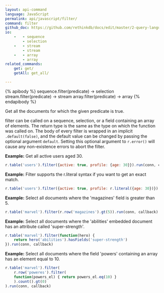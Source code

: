 ```yaml
---
layout: api-command 
language: JavaScript
permalink: api/javascript/filter/
command: filter
github_doc: https://github.com/rethinkdb/docs/edit/master/2-query-language/api/javascript/selecting-data/filter.md
io:
    -   - sequence
        - selection 
    -   - stream
        - stream
    -   - array
        - array
related_commands:
    get: get/
    getAll: get_all/

---
```


{% apibody %}
sequence.filter(predicate) → selection
stream.filter(predicate) → stream
array.filter(predicate) → array
{% endapibody %}

Get all the documents for which the given predicate is true.

filter can be called on a sequence, selection, or a field containing an array of
elements. The return type is the same as the type on which the function was called on.
The body of every filter is wrapped in an implicit `.default(false)`, and the default
value can be changed by passing the optional argument `default`. Setting this optional
argument to `r.error()` will cause any non-existence errors to abort the filter.

__Example:__ Get all active users aged 30.

```js
r.table('users').filter({active: true, profile: {age: 30}}).run(conn, callback)
```

__Example:__ Filter supports the r.literal syntax if you want to get an exact match.

```js
r.table('users').filter({active: true, profile: r.literal({age: 30})}).run(conn, callback)
```

__Example:__ Select all documents where the 'magazines' field is greater than 5.

```js
r.table('marvel').filter(r.row('magazines').gt(5)).run(conn, callback)
```

__Example:__ Select all documents where the 'abilities' embedded document has an
attribute called 'super-strength'.

```js
r.table('marvel').filter(function(hero) {
    return hero('abilities').hasFields('super-strength')
}).run(conn, callback)
```

__Example:__ Select all documents where the field 'powers' containing an array has an
element equal to 10.

```js
r.table('marvel').filter(
    r.row('poweres').filter(
    function(powers_el) { return powers_el.eq(10) }
    ).count().gt(0)
).run(conn, callback)
```

